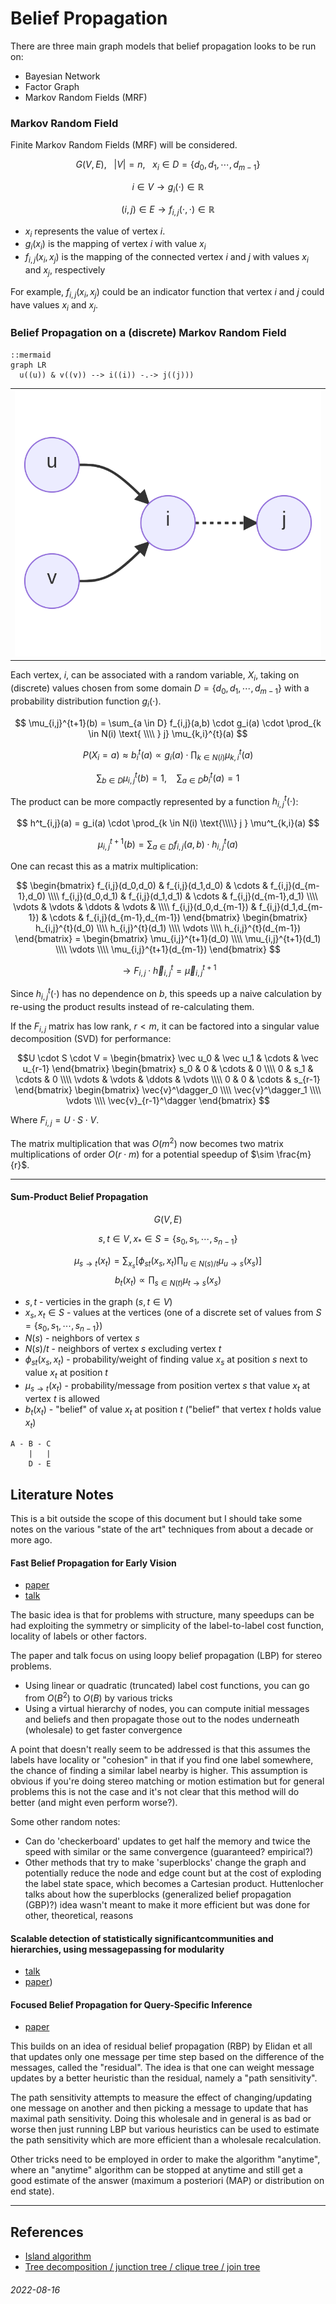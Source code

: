 Belief Propagation
===

There are three main graph models that belief propagation looks to be run on:

* Bayesian Network
* Factor Graph
* Markov Random Fields (MRF)

### Markov Random Field

Finite Markov Random Fields (MRF) will be considered.

$$ G(V,E), \ \ \  |V| = n, \ \ \ x_i \in D = \{ d_0, d_1, \cdots, d_{m-1} \}  $$

$$
i \in V \to g_i(\cdot) \in \mathbb{R}
$$

$$
(i,j) \in E \to f_{i,j}( \cdot, \cdot ) \in \mathbb{R}
$$

* $x_i$ represents the value of vertex $i$.
* $g_i(x_i)$ is the mapping of vertex $i$ with value $x_i$
* $f_{i,j}(x_i,x_j)$ is the mapping of the connected vertex $i$ and $j$
  with values $x_i$ and $x_j$, respectively

For example, $f_{i,j}(x_i,x_j)$ could be an indicator function that
vertex $i$ and $j$ could have values $x_i$ and $x_j$.

### Belief Propagation on a (discrete) Markov Random Field

```
::mermaid
graph LR
  u((u)) & v((v)) --> i((i)) -.-> j((j)))
```

| |
|---|
| ![Belief Propagation on Markov Random Field example](img/mrfbp_example.png) |

Each vertex, $i$, can be associated with a random variable, $X_i$, taking
on (discrete) values chosen from some domain $D = \{ d_0, d_1, \cdots, d_{m-1} \}$ with
a probability distribution function $g_i(\cdot)$.

$$
\mu_{i,j}^{t+1}(b) = \sum_{a \in D} f_{i,j}(a,b) \cdot g_i(a) \cdot \prod_{k \in N(i) \text{ \\\\ } j} \mu_{k,i}^{t}(a)
$$

$$
P(X_i = a) \approx b^t_i(a) \propto g_i(a) \cdot \prod_{k \in N(i)} \mu^t_{k,i}(a)
$$

$$
\sum_{b \in D} \mu_{i,j}^{t}(b) = 1,  \ \ \ \ \sum_{a \in D} b^t_i(a) = 1
$$

The product can be more compactly represented by a function $h^t_{i,j}(\cdot)$:

$$
h^t_{i,j}(a) = g_i(a) \cdot \prod_{k \in N(i) \text{\\\\} j } \mu^t_{k,i}(a)
$$

$$
\mu_{i,j}^{t+1}(b) = \sum_{a \in D} f_{i,j}(a,b) \cdot h^t_{i,j}(a)
$$

One can recast this as a matrix multiplication:

$$ \begin{bmatrix} f_{i,j}(d_0,d_0) & f_{i,j}(d_1,d_0) &  \cdots & f_{i,j}(d_{m-1},d_0) \\\\ f_{i,j}(d_0,d_1) & f_{i,j}(d_1,d_1) &  \cdots & f_{i,j}(d_{m-1},d_1) \\\\ \vdots  & \vdots & \ddots & \vdots & \\\\ f_{i,j}(d_0,d_{m-1}) & f_{i,j}(d_1,d_{m-1}) &  \cdots & f_{i,j}(d_{m-1},d_{m-1}) \end{bmatrix} \begin{bmatrix} h_{i,j}^{t}(d_0) \\\\ h_{i,j}^{t}(d_1) \\\\ \vdots \\\\ h_{i,j}^{t}(d_{m-1}) \end{bmatrix} = \begin{bmatrix} \mu_{i,j}^{t+1}(d_0) \\\\ \mu_{i,j}^{t+1}(d_1) \\\\ \vdots \\\\ \mu_{i,j}^{t+1}(d_{m-1}) \end{bmatrix}
$$

$$
\to F_{i,j} \cdot \vec{h}^t_{i,j} = \vec{\mu}^{t+1}_{i,j}
$$


Since $h^t_{i,j}(\cdot)$ has no dependence on $b$, this speeds up a naive calculation by re-using the product results instead of re-calculating them.

If the $F_{i,j}$ matrix has low rank, $r < m$, it can be factored into a singular value decomposition (SVD) for performance:

$$U \cdot S \cdot V = \begin{bmatrix} \vec u_0 & \vec u_1 & \cdots & \vec u_{r-1} \end{bmatrix} \begin{bmatrix} s_0 & 0 &  \cdots & 0 \\\\ 0 & s_1 & \cdots & 0 \\\\ \vdots & \vdots  & \ddots & \vdots \\\\ 0 & 0 &  \cdots & s_{r-1} \end{bmatrix} \begin{bmatrix} \vec{v}^\dagger_0 \\\\ \vec{v}^\dagger_1 \\\\ \vdots \\\\ \vec{v}_{r-1}^\dagger  \end{bmatrix}
$$

Where $F_{i,j} = U \cdot S \cdot V$.

The matrix multiplication that was $O(m^2)$ now becomes two matrix multiplications of order $O(r \cdot m)$ for a potential speedup of $\sim \frac{m}{r}$.

---

#### Sum-Product Belief Propagation

$$
G(V,E)
$$

$$
s, t \in V, x_{*} \in S = \{ s_0, s_1, \cdots, s_{n-1} \}
$$

$$
\mu_{s \to t}(x_t) = \sum_{x_s} [ \phi_{s t}(x_s,x_t) \prod_{u \in N(s) / t} \mu_{u \to s} (x_s) ] 
$$
$$
b_t(x_t)  \propto \prod_{s \in N(t)} \mu_{t \to s}(x_s)
$$

* $s,t$ - verticies in the graph ($s,t \in V$)
* $x_s, x_t \in S$ - values at the vertices (one of a discrete set of values from $S = \{ s_0, s_1, \cdots, s_{n-1} \}$)
* $N(s)$ - neighbors of vertex $s$
* $N(s) / t$ - neighbors of vertex $s$ excluding vertex $t$
* $\phi_{s t}(x_s,x_t)$ - probability/weight of finding value $x_s$ at position $s$ next to value $x_t$ at position $t$
* $\mu_{s \to t}(x_t)$ - probability/message from position vertex $s$ that value $x_t$ at vertex $t$ is allowed
* $b_t(x_t)$ - "belief" of value $x_t$ at position $t$ ("belief" that vertex $t$ holds value $x_t$)

```
A - B - C
    |   |
    D - E
```

Literature Notes
---

This is a bit outside the scope of this document but I should take some notes on the various "state of the art" techniques
from about a decade or more ago.

#### Fast Belief Propagation for Early Vision

* [paper](https://www.cs.cornell.edu/~dph/papers/bp-cvpr.pdf)
* [talk](https://www.youtube.com/watch?v=nZ2uo-7TDDc)

The basic idea is that for problems with structure, many speedups can be had exploiting the
symmetry or simplicity of the label-to-label cost function, locality of labels or other factors.

The paper and talk focus on using loopy belief propagation (LBP) for stereo problems.

* Using linear or quadratic (truncated) label cost functions, you can go from $O(B^2)$ to $O(B)$ by
  various tricks
* Using a virtual hierarchy of nodes, you can compute initial messages and beliefs and then propagate
  those out to the nodes underneath (wholesale) to get faster convergence

A point that doesn't really seem to be addressed is that this assumes the labels have locality or "cohesion" in
that if you find one label somewhere, the chance of finding a similar label nearby is higher.
This assumption is obvious if you're doing stereo matching or motion estimation but for general problems
this is not the case and it's not clear that this method will do better (and might even perform worse?).

Some other random notes:

* Can do 'checkerboard' updates to get half the memory and twice the speed with similar or the same
  convergence (guaranteed? empirical?)
* Other methods that try to make 'superblocks' change the graph and potentially reduce the node and edge
  count but at the cost of exploding the label state space, which becomes a Cartesian product. Huttenlocher
  talks about how the superblocks (generalized belief propagation (GBP)?) idea wasn't meant to make it
  more efficient but was done for other, theoretical, reasons

#### Scalable detection of statistically significantcommunities and hierarchies, using messagepassing for modularity

* [talk](https://www.youtube.com/watch?v=jzN37cqkB0c&list=LL)
* [paper](https://www.pnas.org/doi/epdf/10.1073/pnas.1409770111))

#### Focused Belief Propagation for Query-Specific Inference

* [paper](http://proceedings.mlr.press/v9/chechetka10a/chechetka10a.pdf)

This builds on an idea of residual belief propagation (RBP) by Elidan et all that updates only one message per
time step based on the difference of the messages, called the "residual".
The idea is that one can weight message updates by a better heuristic than the residual, namely
a "path sensitivity".

The path sensitivity attempts to measure the effect of changing/updating one message on another and then
picking a message to update that has maximal path sensitivity.
Doing this wholesale and in general is as bad or worse then just running LBP but various heuristics
can be used to estimate the path sensitivity which are more efficient than a wholesale recalculation.

Other tricks need to be employed in order to make the algorithm "anytime", where an "anytime" algorithm
can be stopped at anytime and still get a good estimate of the answer (maximum a posteriori (MAP) or distribution
on end state).



---

References
---

* [Island algorithm](https://en.wikipedia.org/wiki/Island_algorithm)
* [Tree decomposition / junction tree / clique tree / join tree](https://en.wikipedia.org/wiki/Tree_decomposition)


###### 2022-08-16

